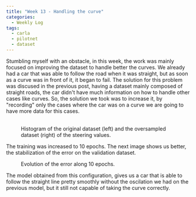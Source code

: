 ```yaml
---
title: "Week 13 - Handling the curve"
categories:
  - Weekly Log
tags:
  - carla
  - pilotnet
  - dataset
---
```


Stumbling myself with an obstacle, in this week, the work was mainly focused on improving the dataset to handle better the curves. We already had a car that was able to follow the road when it was straight, but as soon as a curve was in front of it, it began to fail. The solution for this problem was discused in the previous post, having a dataset mainly composed of straight roads, the car didn't have much information on how to handle other cases like curves. So, the solution we took was to increase it, by "recording" only the cases where the car was on a curve we are going to have more data for this cases.

<figure class="half">
  <img src="{{ site.url }}{{ site.baseurl }}/assets/images/histogram_13+curves.png" alt="">
  <img src="{{ site.url }}{{ site.baseurl }}/assets/images/histogram_13+curves_extreme.png" alt="">
  <figcaption>Histogram of the original dataset (left) and the oversampled dataset (right) of the steering values.</figcaption>
</figure>

The training was increased to 10 epochs. The next image shows us better, the stabilization of the error on the validation dataset.

<figure style="width:80%" class="align-center">
  <img src="{{ site.url }}{{ site.baseurl }}/assets/images/epoch_loss_1.png" alt="">
  <figcaption>Evolution of the error along 10 epochs.</figcaption>
</figure>

The model obtained from this configuration, gives us a car that is able to follow the straight line pretty smoothly without the oscilation we had on the previous model, but it still not capable of taking the curve correctly.

